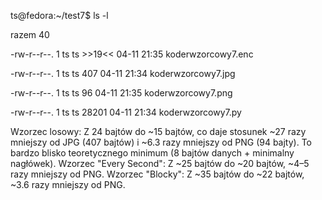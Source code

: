 ts@fedora:~/test7$ ls -l

razem 40 

-rw-r--r--. 1 ts ts    >>19<< 04-11 21:35 koderwzorcowy7.enc

-rw-r--r--. 1 ts ts   407 04-11 21:34 koderwzorcowy7.jpg

-rw-r--r--. 1 ts ts    96 04-11 21:35 koderwzorcowy7.png

-rw-r--r--. 1 ts ts 28201 04-11 21:34 koderwzorcowy7.py



Wzorzec losowy: Z 24 bajtów do ~15 bajtów, co daje stosunek ~27 razy mniejszy od JPG (407 bajtów) i ~6.3 razy mniejszy od PNG (94 bajty). To bardzo blisko teoretycznego minimum (8 bajtów danych + minimalny nagłówek).
Wzorzec "Every Second": Z ~25 bajtów do ~20 bajtów, ~4–5 razy mniejszy od PNG.
Wzorzec "Blocky": Z ~35 bajtów do ~22 bajtów, ~3.6 razy mniejszy od PNG.
